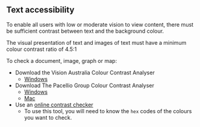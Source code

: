 ## Text accessibility

To enable all users with low or moderate vision to view content, there must be sufficient contrast between text and the background colour.

The visual presentation of text and images of text must have a minimum colour contrast ratio of 4.5:1

To check a document, image, graph or map:

* Download the Vision Australia Colour Contrast Analyser
  * [Windows](https://www.visionaustralia.org/services/digital-access/resources/downloads)
* Download The Pacellio Group Colour Contrast Analyser
  * [Windows](https://github.com/ThePacielloGroup/CCA-Win/releases/latest)
  * [Mac](https://github.com/ThePacielloGroup/CCA-OSX/releases/latest)
* Use an [online contrast checker](http://snook.ca/technical/colour_contrast/colour.html)
  * To use this tool, you will need to know the `hex` codes of the colours you want to check.

